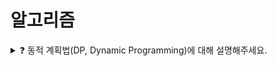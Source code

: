 # 알고리즘   

<details>
<summary>❓ 동적 계획법(DP, Dynamic Programming)에 대해 설명해주세요.</summary>
<div markdown="1">

주어진 문제를 풀기 위해, 문제를 여러 개의 하위 문제로 나누어 푸는 방법을 말합니다.

동적 계획법에서는 어떤 부분 문제가 다른 문제들을 해결하는데 사용될 수 있어, 답을 여러 번 계산하는 대신 한 번만 계산하고

그 결과를 재활용하는 메모이제이션(Memoization) 기법으로 속도를 향상 시킬 수 있습니다.

* 메모이제이션: 동일한 계산을 반복해야 할 때, 이전에 계산한 값을 재사용함으로써 동일한 계산의 반복 수행을 제거하여 프로그램 실행 속도를 빠르게 하는 기술

</div>
</details>